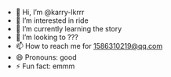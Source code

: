 - 👋 Hi, I’m @karry-lkrrr
- 👀 I’m interested in ride
- 🌱 I’m currently learning the story
- 💞️ I’m looking to ???
- 📫 How to reach me for 1586310219@qq.com
- 😄 Pronouns: good
- ⚡ Fun fact: emmm

<!---
karry-lkrrr/karry-lkrrr is a ✨ special ✨ repository because its `README.md` (this file) appears on your GitHub profile.
You can click the Preview link to take a look at your changes.
--->
